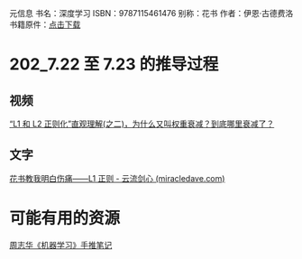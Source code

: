 元信息
书名：深度学习
ISBN：9787115461476
别称：花书
作者：伊恩·古德费洛
书籍原件：[点击下载](https://link.jscdn.cn/1drv/aHR0cHM6Ly8xZHJ2Lm1zL2IvcyFBcEpfM0g3NDlyb0NpcXNHUzRlN2xnN2ZpY0pYeUE_ZT1kOGFNcWM.pdf)

# 202_7.22 至 7.23 的推导过程

## 视频

[“L1 和 L2 正则化”直观理解(之二)，为什么又叫权重衰减？到底哪里衰减了？](https://www.bilibili.com/video/BV1gf4y1c7Gg)

## 文字

[花书教我明白伤痛——L1 正则 - 云流剑心 (miracledave.com)](https://www.miracledave.com/花书教我明白伤痛-l1正则/)

# 可能有用的资源

[周志华《机器学习》手推笔记](https://github.com/Sophia-11/Machine-Learning-Notes)
